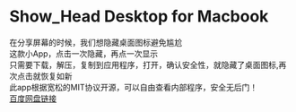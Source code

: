# Show_Head Desktop for Macbook
在分享屏幕的时候，我们想隐藏桌面图标避免尴尬\
这款小App，点击一次隐藏，再点一次显示\
只需要下载，解压，复制到应用程序，打开，确认安全性，就隐藏了桌面图标,再次点击就恢复如新\
此app根据宽松的MIT协议开源，可以自由查看内部程序，安全无后门！\
[百度网盘链接](https://pan.baidu.com/s/1zobeAgk9PagEb1TZvJtbSg) 
